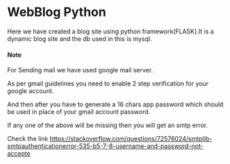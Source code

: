 # WebBlog Python
Here we have created a blog site using python framework(FLASK).It is a dynamic blog site and the db used in this is mysql.

#### Note
For Sending mail we have used google mail server.

As per gmail guidelines you need to enable 2 step verification for your google account.

And then after you have to generate a 16 chars app password which should be used in place of your gmail account password.

If any one of the above will be missing then you will get an smtp error.

Check the link https://stackoverflow.com/questions/72576024/smtplib-smtpauthenticationerror-535-b5-7-8-username-and-password-not-accepte

